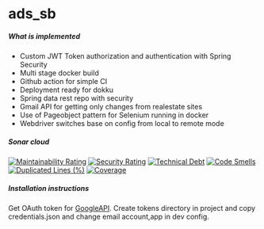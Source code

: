 # ads_sb

##### What is implemented
 - Custom JWT Token authorization and authentication with Spring Security
 - Multi stage docker build
 - Github action for simple CI
 - Deployment ready for dokku 
 - Spring data rest repo with security
 - Gmail API for getting only changes from realestate sites
 - Use of Pageobject pattern for Selenium running in docker
 - Webdriver switches base on config from local to remote mode

##### Sonar cloud

[![Maintainability Rating](https://sonarcloud.io/api/project_badges/measure?project=realestate_email_aggregator&metric=sqale_rating)](https://sonarcloud.io/dashboard?id=realestate_email_aggregator)
[![Security Rating](https://sonarcloud.io/api/project_badges/measure?project=realestate_email_aggregator&metric=security_rating)](https://sonarcloud.io/dashboard?id=realestate_email_aggregator)
[![Technical Debt](https://sonarcloud.io/api/project_badges/measure?project=realestate_email_aggregator&metric=sqale_index)](https://sonarcloud.io/dashboard?id=realestate_email_aggregator)
[![Code Smells](https://sonarcloud.io/api/project_badges/measure?project=realestate_email_aggregator&metric=code_smells)](https://sonarcloud.io/dashboard?id=realestate_email_aggregator)
[![Duplicated Lines (%)](https://sonarcloud.io/api/project_badges/measure?project=realestate_email_aggregator&metric=duplicated_lines_density)](https://sonarcloud.io/dashboard?id=realestate_email_aggregator)
[![Coverage](https://sonarcloud.io/api/project_badges/measure?project=realestate_email_aggregator&metric=coverage)](https://sonarcloud.io/dashboard?id=realestate_email_aggregator)

##### Installation instructions
Get OAuth token for [GoogleAPI](https://developers.google.com/identity/protocols/oauth2/native-app).
Create tokens directory in project and copy credentials.json and change email account,app in dev config.
